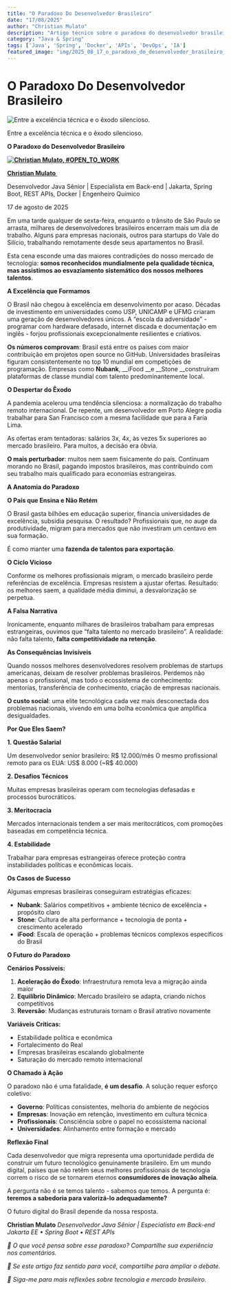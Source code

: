 ```yaml
---
title: "O Paradoxo Do Desenvolvedor Brasileiro"
date: "17/08/2025"
author: "Christian Mulato"
description: "Artigo técnico sobre o paradoxo do desenvolvedor brasileiro"
category: "Java & Spring"
tags: ['Java', 'Spring', 'Docker', 'APIs', 'DevOps', 'IA']
featured_image: "img/2025_08_17_o_paradoxo_do_desenvolvedor_brasileiro_featured.jpg"
---
```


# O Paradoxo Do Desenvolvedor Brasileiro

<a id="o-paradoxo-do-desenvolvedor-brasileiro"></a><a id="reflexão-final"></a>![Entre a excelência técnica e o êxodo silencioso.](img/image_not_found.png)

Entre a excelência técnica e o êxodo silencioso\.

__O Paradoxo do Desenvolvedor Brasileiro__

__[![Christian Mulato, #OPEN_TO_WORK](img/image_not_found.png)](https://www.linkedin.com/in/chmulato/)__

__[Christian Mulato ](https://www.linkedin.com/in/chmulato/)__

Desenvolvedor Java Sênior | Especialista em Back\-end | Jakarta, Spring Boot, REST APIs, Docker | Engenheiro Químico

17 de agosto de 2025

Em uma tarde qualquer de sexta\-feira, enquanto o trânsito de São Paulo se arrasta, milhares de desenvolvedores brasileiros encerram mais um dia de trabalho\. Alguns para empresas nacionais, outros para startups do Vale do Silício, trabalhando remotamente desde seus apartamentos no Brasil\.

Esta cena esconde uma das maiores contradições do nosso mercado de tecnologia: __somos reconhecidos mundialmente pela qualidade técnica, mas assistimos ao esvaziamento sistemático dos nossos melhores talentos__\.

__A Excelência que Formamos__

O Brasil não chegou à excelência em desenvolvimento por acaso\. Décadas de investimento em universidades como USP, UNICAMP e UFMG criaram uma geração de desenvolvedores únicos\. A “escola da adversidade” \- programar com hardware defasado, internet discada e documentação em inglês \- forjou profissionais excepcionalmente resilientes e criativos\.

__Os números comprovam__: Brasil está entre os países com maior contribuição em projetos open source no GitHub\. Universidades brasileiras figuram consistentemente no top 10 mundial em competições de programação\. Empresas como __Nubank__, __iFood __e __Stone __construíram plataformas de classe mundial com talento predominantemente local\.

__O Despertar do Êxodo__

A pandemia acelerou uma tendência silenciosa: a normalização do trabalho remoto internacional\. De repente, um desenvolvedor em Porto Alegre podia trabalhar para San Francisco com a mesma facilidade que para a Faria Lima\.

As ofertas eram tentadoras: salários 3x, 4x, às vezes 5x superiores ao mercado brasileiro\. Para muitos, a decisão era óbvia\.

__O mais perturbador__: muitos nem saem fisicamente do país\. Continuam morando no Brasil, pagando impostos brasileiros, mas contribuindo com seu trabalho mais qualificado para economias estrangeiras\.

__A Anatomia do Paradoxo__

__O País que Ensina e Não Retém__

O Brasil gasta bilhões em educação superior, financia universidades de excelência, subsidia pesquisa\. O resultado? Profissionais que, no auge da produtividade, migram para mercados que não investiram um centavo em sua formação\.

É como manter uma __fazenda de talentos para exportação__\.

__O Ciclo Vicioso__

Conforme os melhores profissionais migram, o mercado brasileiro perde referências de excelência\. Empresas resistem a ajustar ofertas\. Resultado: os melhores saem, a qualidade média diminui, a desvalorização se perpetua\.

__A Falsa Narrativa__

Ironicamente, enquanto milhares de brasileiros trabalham para empresas estrangeiras, ouvimos que “falta talento no mercado brasileiro”\. A realidade: não falta talento, __falta competitividade na retenção__\.

__As Consequências Invisíveis__

Quando nossos melhores desenvolvedores resolvem problemas de startups americanas, deixam de resolver problemas brasileiros\. Perdemos não apenas o profissional, mas todo o ecossistema de conhecimento: mentorias, transferência de conhecimento, criação de empresas nacionais\.

__O custo social__: uma elite tecnológica cada vez mais desconectada dos problemas nacionais, vivendo em uma bolha econômica que amplifica desigualdades\.

__Por Que Eles Saem?__

__1\. Questão Salarial__

Um desenvolvedor senior brasileiro: R$ 12\.000/mês O mesmo profissional remoto para os EUA: US$ 8\.000 \(~R$ 40\.000\)

__2\. Desafios Técnicos__

Muitas empresas brasileiras operam com tecnologias defasadas e processos burocráticos\.

__3\. Meritocracia__

Mercados internacionais tendem a ser mais meritocráticos, com promoções baseadas em competência técnica\.

__4\. Estabilidade__

Trabalhar para empresas estrangeiras oferece proteção contra instabilidades políticas e econômicas locais\.

__Os Casos de Sucesso__

Algumas empresas brasileiras conseguiram estratégias eficazes:

- __Nubank__: Salários competitivos \+ ambiente técnico de excelência \+ propósito claro
- __Stone__: Cultura de alta performance \+ tecnologia de ponta \+ crescimento acelerado
- __iFood__: Escala de operação \+ problemas técnicos complexos específicos do Brasil

__O Futuro do Paradoxo__

__Cenários Possíveis:__

1. __Aceleração do Êxodo__: Infraestrutura remota leva a migração ainda maior
2. __Equilíbrio Dinâmico__: Mercado brasileiro se adapta, criando nichos competitivos
3. __Reversão__: Mudanças estruturais tornam o Brasil atrativo novamente

__Variáveis Críticas:__

- Estabilidade política e econômica
- Fortalecimento do Real
- Empresas brasileiras escalando globalmente
- Saturação do mercado remoto internacional

__O Chamado à Ação__

O paradoxo não é uma fatalidade, __é um desafio__\. A solução requer esforço coletivo:

- __Governo__: Políticas consistentes, melhoria do ambiente de negócios
- __Empresas__: Inovação em retenção, investimento em cultura técnica
- __Profissionais__: Consciência sobre o papel no ecossistema nacional
- __Universidades__: Alinhamento entre formação e mercado

__Reflexão Final__

Cada desenvolvedor que migra representa uma oportunidade perdida de construir um futuro tecnológico genuinamente brasileiro\. Em um mundo digital, países que não retêm seus melhores profissionais de tecnologia correm o risco de se tornarem eternos __consumidores de inovação alheia__\.

A pergunta não é se temos talento \- sabemos que temos\. A pergunta é: __teremos a sabedoria para valorizá\-lo adequadamente?__

O futuro digital do Brasil depende da nossa resposta\.

__Christian Mulato__ *Desenvolvedor Java Sênior | Especialista em Back\-end* *Jakarta EE • Spring Boot • REST APIs*

*💭 O que você pensa sobre esse paradoxo? Compartilhe sua experiência nos comentários\.*

*🔄 Se este artigo faz sentido para você, compartilhe para ampliar o debate\.*

*📱 Siga\-me para mais reflexões sobre tecnologia e mercado brasileiro\.*

